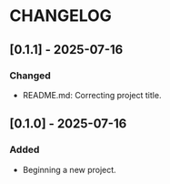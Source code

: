 # CHANGELOG


## [0.1.1] - 2025-07-16
### Changed
- README.md: Correcting project title.

## [0.1.0] - 2025-07-16
### Added
- Beginning a new project.
